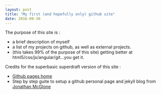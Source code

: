 ```yaml
---
layout: post
title: "My first (and hopefully only) github site"
date: 2016-09-30
---
```



The purpose of this site is : 

* a brief description of myself 
* a list of my projects on github, as well as external projects.
* (this takes 99% of the purpose of this site) getting better at html5/css/js/angular/git...you get it.

Credits for the superbasic superdraft version of this site : 

* [Github pages home](https://pages.github.com/)
* Step by step guite to setup a github personal page and jekyll blog from [Jonathan McGlone](http://jmcglone.com/guides/github-pages/)
